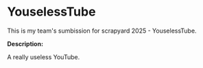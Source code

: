 # YouselessTube
This is my team's sumbission for scrapyard 2025 - YouselessTube.

**Description:**

A really useless YouTube.

